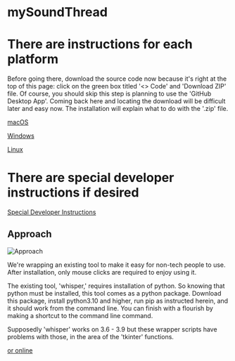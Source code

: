 # mySoundThread

# There are instructions for each platform
Before going there, download the source code now because it's right at the top of this page:  click on the green box titled '<> Code' and 'Download ZIP' file.   Of course, you should skip this step is planning to use the 'GitHub Desktop App'.  Coming back here and locating the download will be difficult later and easy now.   The installation will explain what to do with the '.zip' file.

[macOS](doc/FAQ_macos.md)

[Windows](doc/FAQ_windows.md)

[Linux](doc/FAQ_linux.md)

# There are special developer instructions if desired
[Special Developer Instructions](doc/DEVELOPER.md)

## Approach

![Approach](doc/Whisper-FWG.png)

We're wrapping an existing tool to make it easy for non-tech people to use.  After installation, only mouse clicks are required to enjoy using it.

The existing tool, 'whisper,' requires installation of python.   So knowing that python must be installed, this tool comes as a python package.   Download this package, install python3.10 and higher, run pip as instructed herein, and it should work from the command line.   You can finish with a flourish by making a shortcut to the command line command.

Supposedly 'whisper' works on 3.6 - 3.9 but these wrapper scripts have problems with those, in the area of the 'tkinter' functions.

[or online](https://github.com/openai/whisper)

